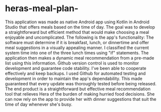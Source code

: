 # heras-meal-plan-
This application was made as native Android app using Kotlin in Android Studio that offers meals based on the time of day. The goal was to develop a straightforward but efficient method that would make choosing a meal enjoyable and uncomplicated. The following is the app's functionality: The software must determine if it is breakfast, lunch, or dinnertime and offer meal suggestions in a visually appealing manner. I classified the current system time into one of the three lunch times using "if" statements. The application then makes a dynamic meal recommendation from a pre-made list using this information. Github version control is used to monitor development and guarantee code stability. I've been able to cooperate effectively and keep backups. I used Github for automated testing and development in order to maintain the app's dependability. This made guaranteed that every update was thoroughly tested before being released. The end product is a straightforward but effective meal recommendation tool that relieves Hera of the burden of making hurried food decisions. She can now rely on the app to provide her with dinner suggestions that suit the time of day whenever she's busy.
